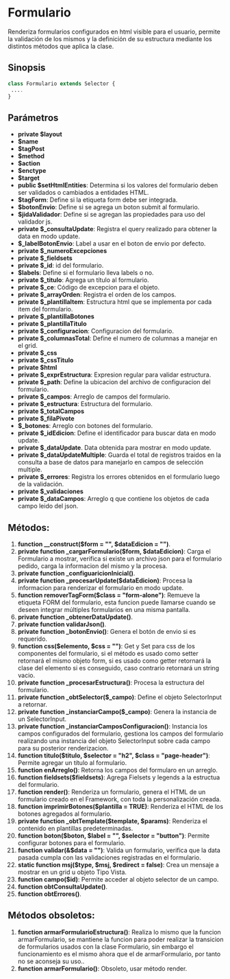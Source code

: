 # Formulario
Renderiza formularios configurados en html visible para el usuario, permite la validación de los mismos y la definición de su estructura mediante los distintos métodos que aplica la clase.

Sinopsis
---
```php
class Formulario extends Selector {
 ....
}
```
Parámetros
---
- **private $layout**
- **$name**
- **$tagPost**
- **$method**
- **$action**
- **$enctype**
- **$target**
- **public $setHtmlEntities**: Determina si los valores del formulario deben ser validados o cambiados a entidades HTML.
- **$tagForm**:  Define si la etiqueta form debe ser integrada.
- **$botonEnvio**: Define si se agrega un boton submit al formulario.
- **$jidaValidador**:  Define si se agregan las propiedades para uso del validador js.
- **private $_consultaUpdate**: Registra el query realizado para obtener la data en modo update.
- **$_labelBotonEnvio**: Label a usar en el boton de envio por defecto.
- **private $_numeroExcepciones**
- **private $_fieldsets**
- **private $_id**: id del formulario.
- **$labels**: Define si el formulario lleva labels o no.
- **private $_titulo**: Agrega un título al formulario.
- **private $_ce**: Código de excepcion para el objeto.
- **private $_arrayOrden**: Registra el orden de los campos.
- **private $_plantillaItem**: Estructura html que se implementa por cada item del formulario.
- **private $_plantillaBotones**
- **private $_plantillaTitulo**
- **private $_configuracion**: Configuracion del formulario.
- **private $_columnasTotal**: Define el numero de columnas a manejar en el grid.
- **private $_css**
- **private $_cssTitulo**
- **private $html**
- **private $_exprEstructura**: Expresion regular para validar estructura.
- **private $_path**: Define la ubicacion del archivo de configuracion del formulario.
- **private $_campos**: Arreglo de campos del formulario.
- **private $_estructura**: Estructura del formulario.
- **private $_totalCampos**
- **private $_filaPivote**
- **$_botones**: Arreglo con botones del formulario.
- **private $_idEdicion**: Define el identificador para buscar data en modo update.
- **private $_dataUpdate**. Data obtenida para mostrar en modo update.
- **private $_dataUpdateMultiple**: Guarda el total de registros traidos en la consulta a base de datos para manejarlo en campos de selección multiple.
- **private $_errores**: Registra los errores obtenidos en el formulario luego de la validación.
- **private $_validaciones**
- **private $_dataCampos**: Arreglo q que contiene los objetos de cada campo leido del json.


Métodos:
---
1. **function __construct($form = "", $dataEdicion = "")**.
2. **private function _cargarFormulario($form, $dataEdicion)**: Carga el Formulario a mostrar, verifica si existe un archivo json para el formulario pedido, carga la informacion del mismo y la procesa.
3. **private function _configuaricionInicial()**.
4. **private function _procesarUpdate($dataEdicion)**: Procesa la informacion para renderizar el formulario en modo update.
5. **function removerTagForm($class = "form-alone")**: Remueve la etiqueta FORM del formulario, esta funcion puede llamarse cuando se deseen integrar múltiples formularios en una misma pantalla.
6. **private function _obtenerDataUpdate()**.
7. **private function validarJson()**.
8. **private function _botonEnvio()**: Genera el botón de envio si es requerido.
9. **function css($elemento, $css = "")**: Get y Set para css de los componentes del formulario, si el método es usado como setter retornará el mismo objeto form, si es usado como getter retornará la clase del elemento si es conseguido, caso contrario retornará un string vacio.
10. **private function _procesarEstructura()**: Procesa la estructura del formulario.
11. **private function _obtSelector($_campo)**: Define el objeto SelectorInput a retornar.
12. **private function _instanciarCampo($_campo)**: Genera la instancia de un SelectorInput.
13. **private function _instanciarCamposConfiguracion()**: Instancia los campos configurados del formulario, gestiona los campos del formulario realizando una instancia del objeto SelectorInput sobre cada campo para su posterior renderizacion.
14. **function titulo($titulo, $selector = "h2", $class = "page-header")**: Permite agregar un título al formulario.
15. **function enArreglo()**: Retorna los campos del formularo en un arreglo.
16. **function fieldsets($fieldsets)**: Agrega Fielsets y legends a la estructua del formulario.
17. **function render()**: Renderiza un formulario, genera el HTML de un formulario creado en el Framework, con toda la personalización creada.
18. **function imprimirBotones($plantilla = TRUE)**: Renderiza el HTML de los botones agregados al formulario.
19. **private function _obtTemplate($template, $params)**: Renderiza el contenido en plantillas predeterminadas.
20. **function boton($boton, $label = "", $selector = "button")**: Permite configurar botones para el formulario.
21. **function validar(&$data = "")**: Valida un formulario, verifica que la data pasada cumpla con las validaciones registradas en el formulario.
22. **static function msj($type, $msj, $redirect = false)**: Crea un mensaje a mostrar en un grid u objeto Tipo Vista.
23. **function campo($id)**: Permite acceder al objeto selector de un campo.
24. **function obtConsultaUpdate()**.
25. **function obtErrores()**.

Métodos obsoletos:
---
1. **function armarFormularioEstructura()**: Realiza lo mismo que la funcion armarFormulario, se mantiene la funcion para poder realizar la transicion de formularios usados con la clase Formulario, sin embargo el funcionamiento es el mismo ahora que el de armarFormulario, por tanto no se aconseja su uso..
2. **function armarFormulario()**: Obsoleto, usar método render.
